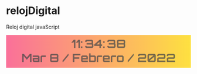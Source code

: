 # relojDigital
Reloj digital javaScript

![Image text](https://github.com/Mfassi96/relojDigital/blob/main/reloj2.png)
